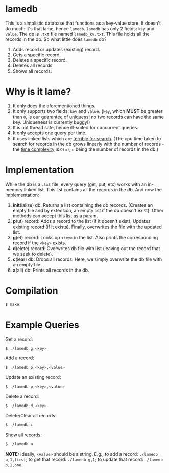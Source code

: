 # lamedb
This is a simplistic database that functions as a key-value store. It doesn't do much: it's that lame, hence `lamedb`. `lamedb` has only 2 fields: `key` and `value`. The db is `.txt` file named `lamedb_kv.txt`. This file holds all the records in the db. So what little does `lamedb` do?
1. Adds record or updates (existing) record.
2. Gets a specific record.
3. Deletes a specific record.
4. Deletes all records.
5. Shows all records.

# Why is it lame?
1. It only does the aforementioned things.
2. It only supports two fields: `key` and `value`. (`key`, which **MUST** be greater than `0`, is our guarantee of uniquess: no two records can have the same key. Uniqueness is currently buggy!)
3. It is not thread safe, hence ill-suited for concurrent queries. 
4. It only accepts one query per time.
5. It uses linked lists which are [terrible for search](https://en.wikipedia.org/wiki/Linked_list#Speeding_up_search). (The cpu time taken to search for records in the db grows linearly with the number of records - the [time complexity](https://en.wikipedia.org/wiki/Time_complexity) is `O(n)`, `n` being the number of records in the db.)

# Implementation
While the db is a `.txt` file, every query (get, put, etc) works with an in-memory linked list. This list contains all the records in the db. And now the implementation:
1. **init**(ialize) db: Returns a list containing the db records. (Creates an empty file and by extension, an empty list if the db doesn't exist). Other methods can accept this list as a param.
2. **p**(ut) record: Adds a record to the list (if it doesn't exist). Updates existing record (if it exists). Finally, overwrites the file with the updated list.
3. **g**(et) record: Looks up `<key>` in the list. Also prints the corresponding record if the `<key>` exists.
4. **d**(elete) record: Overwrites db file with list (leaving out the record that we seek to delete).
5. **c**(lear) db: Drops all records. Here, we simply overwrite the db file with an empty file.
6. **a**(all) db: Prints all records in the db.

# Compilation
```sh
$ make
```
# Example Queries
Get a record:
```sh
$ ./lamedb g,<key>
```
Add a record:
```sh
$ ./lamedb p,<key>,<value>
```
Update an existing record:
```sh
$ ./lamedb p,<key>,<value>
```
Delete a record:
```sh
$ ./lamedb d,<key>
```
Delete/Clear all records:
```sh
$ ./lamedb c
```
Show all records:
```sh
$ ./lamedb a
```

**NOTE:** Ideally, `<value>` should be a string. E.g., to add a record: `./lamedb p,1,first`; to get that record: `./lamedb g,1`; to update that record: `./lamedb p,1,one`.


